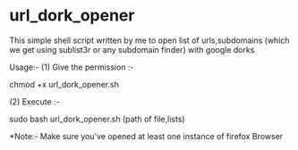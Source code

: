 # url_dork_opener
This simple shell script written by me to open list of urls,subdomains (which we get using sublist3r or any subdomain finder) with google dorks

Usage:-
(1) Give the permission :-

chmod +x url_dork_opener.sh

(2) Execute :-

sudo bash url_dork_opener.sh (path of file,lists)

*Note:-
Make sure you've opened at least one instance of firefox Browser 

